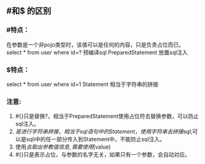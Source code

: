 ## #和$ 的区别

### #特点：

在参数是一个非pojo类型时，该值可以是任何的内容，只是负责占位而已。
select * from user where id=?    预编译sql  PreparedStatement  放置sql注入

### $特点：

select * from user where id=1    Statement   相当于字符串的拼接

### 注意:

1. #{}只是替换?，相当于PreparedStatement使用占位符去替换参数，可以防止sql注入。
2. ${}是进行字符串拼接，相当于sql语句中的Statement，使用字符串去拼接sql ;$可以是sqli中的任一部分传入到Statement中，不能防止sql注入。
3. 使用${}去取出参教值信息,需要使用$[value)
4. #{}只是表示占位，与参数的名字无关，如果只有一个参数，会自动对应。